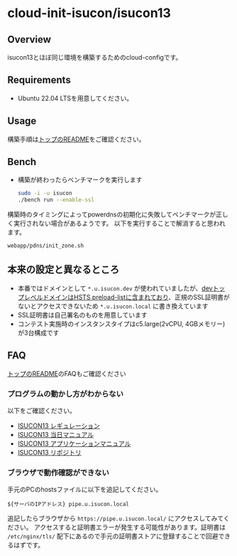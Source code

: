 # cloud-init-isucon/isucon13

## Overview

isucon13とほぼ同じ環境を構築するためのcloud-configです。

## Requirements

* Ubuntu 22.04 LTSを用意してください。

## Usage

構築手順は[トップのREADME](../README.md)をご確認ください。

## Bench

* 構築が終わったらベンチマークを実行します
  ```sh
  sudo -i -u isucon
  ./bench run --enable-ssl
  ```

構築時のタイミングによってpowerdnsの初期化に失敗してベンチマークが正しく実行されない場合があるようです。
以下を実行することで解消すると思われます。

```sh
webapp/pdns/init_zone.sh
```

## 本来の設定と異なるところ

* 本番ではドメインとして `*.u.isucon.dev` が使われていましたが、[devトップレベルドメインはHSTS preload-listに含まれており](https://ja.wikipedia.org/wiki/.dev)、正規のSSL証明書がないとアクセスできないため `*.u.isucon.local` に書き換えています
* SSL証明書は自己署名のものを用意しています
* コンテスト実施時のインスタンスタイプはc5.large(2vCPU, 4GBメモリー)が3台構成です

## FAQ

[トップのREADME](../README.md)のFAQもご確認ください

### プログラムの動かし方がわからない

以下をご確認ください。

* [ISUCON13 レギュレーション](https://isucon.net/archives/57768216.html)
* [ISUCON13 当日マニュアル](https://github.com/isucon/isucon13/blob/c52b359fc6e733e1193ac8e9835bea23856566e7/docs/cautionary_note.md)
* [ISUCON13 アプリケーションマニュアル](https://github.com/isucon/isucon13/blob/c52b359fc6e733e1193ac8e9835bea23856566e7/docs/isupipe.md)
* [ISUCON13 リポジトリ](https://github.com/isucon/isucon13)

### ブラウザで動作確認ができない

手元のPCのhostsファイルに以下を追記してください。

```
${サーバのIPアドレス} pipe.u.isucon.local
```

追記したらブラウザから `https://pipe.u.isucon.local/` にアクセスしてみてください。
アクセスすると証明書エラーが発生する可能性があります。証明書は `/etc/nginx/tls/` 配下にあるので手元の証明書ストアに登録することで回避できるはずです。

